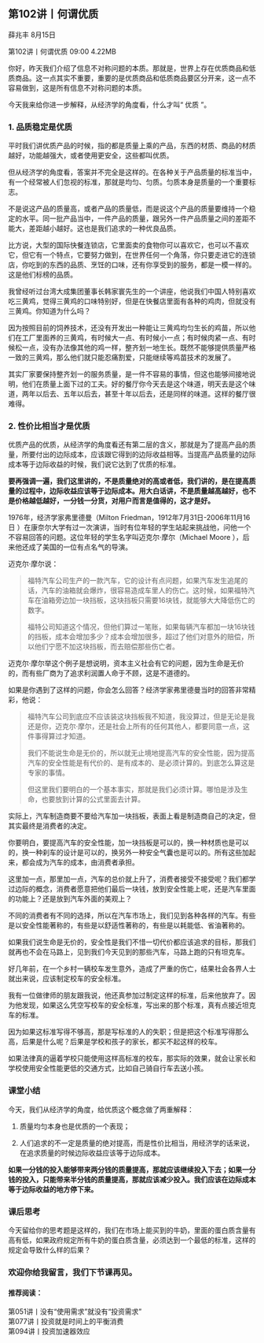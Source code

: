 

## 第102讲丨何谓优质


薛兆丰
8月15日

第102讲丨何谓优质
09:00 4.22MB


你好，昨天我们介绍了信息不对称问题的本质。那就是，世界上存在优质商品和低质商品。这一点其实不重要，重要的是优质商品和低质商品要区分开来，这一点不容易做到，这是所有信息不对称问题的本质。

今天我来给你进一步解释，从经济学的角度看，什么才叫“ 优质 ”。

### 1. 品质稳定是优质

平时我们讲优质产品的时候，指的都是质量上乘的产品，东西的材质、商品的材质越好，功能越强大，或者使用更安全，这些都叫优质。

但从经济学的角度看，答案并不完全是这样的。在各种关于产品质量的标准当中，有一个经常被人们忽视的标准，那就是均匀、匀质。匀质本身是质量的一个重要标志。

不是说这产品的质量高，或者产品的质量低，而是说这个产品的质量要维持一个稳定的水平。同一批产品当中，一件产品的质量，跟另外一件产品质量之间的差距不能大，差距越小越好。这也是我们追求的一种优良品质。

比方说，大型的国际快餐连锁店，它里面卖的食物你可以喜欢它，也可以不喜欢它，但它有一个特点，它要努力做到，在世界任何一个角落，你只要走进它的连锁店，你吃到的东西的品质、烹饪的口味，还有你享受到的服务，都是一模一样的。这是他们标榜的品质。

我曾经听过台湾大成集团董事长韩家寰先生的一个讲座，他说我们中国人特别喜欢吃三黄鸡，觉得三黄鸡的口味特别好，但是在快餐店里面有各种的鸡肉，但就没有三黄鸡。你知道为什么吗？

因为按照目前的饲养技术，还没有开发出一种能让三黄鸡均匀生长的鸡苗，所以他们在工厂里面养的三黄鸡，有时候大一点、有时候小一点；有时候肉紧一点、有时候松一点，没有办法像其他的鸡一样，整齐划一地生长。既然不能够提供质量严格一致的三黄鸡，那么他们就只能忍痛割爱，只能继续等鸡苗技术的发展了。

其实厂家要保持整齐划一的服务质量，是一件不容易的事情，但这也能够间接地说明，他们在质量上面下过的工夫。好的餐厅你今天去是这个味道，明天去是这个味道，两年以后去、五年以后去，甚至十年以后去，还是同样的味道。这样的餐厅很难得。

### 2. 性价比相当才是优质

优质产品的优质，从经济学的角度看还有第二层的含义，那就是为了提高产品的质量，所要付出的边际成本，应该跟它得到的边际收益相等。当提高产品质量的边际成本等于边际收益的时候，我们说它达到了优质的标准。

**要再强调一遍，我们这里讲的，不是质量绝对的高或者低，我们讲的，是在提高质量的过程中，边际收益应该等于边际成本。用大白话讲，不是质量越高越好，也不是价格越低越好，一分钱一分货，对用户而言是值得的，这才是好。**

1976年，经济学家弗里德曼（Milton Friedman，1912年7月31日-2006年11月16日 ）在康奈尔大学有过一次演讲，当时有位年轻的学生站起来挑战他，问他一个不容易回答的问题。这位年轻的学生名字叫迈克尔·摩尔（Michael Moore ），后来他还成了美国的一位有点名气的导演。

迈克尔·摩尔说：

> 福特汽车公司生产的一款汽车，它的设计有点问题，如果汽车发生追尾的话，汽车的油箱就会爆炸，很容易造成车里人的伤亡。这时候，如果福特汽车在油箱旁边加一块挡板，这块挡板只需要16块钱，就能够大大降低伤亡的数字。
>
> 福特公司知道这个情况，但他们算过一笔账，如果每辆汽车都加一块16块钱的挡板，成本会增加多少？成本会增加很多，超过了他们对意外的赔偿，所以他们宁愿不加这块挡板，而去赔偿那些伤亡者。

迈克尔·摩尔举这个例子是想说明，资本主义社会有它的问题，因为生命是无价的，而有些厂商为了追求利润置人命于不顾，这是不道德的。

如果是你遇到了这样的问题，你会怎么回答？经济学家弗里德曼当时的回答非常精彩，他说：

> 福特汽车公司到底应不应该装这块挡板我不知道，我没算过，但是无论是我还是你，迈克尔·摩尔，还是社会上所有的任何其他人，都要同意一点，这件事得算过才知道。
>
> 我们不能说生命是无价的，所以就无止境地提高汽车的安全性能，因为提高汽车的安全性能是有代价的、是有成本的、是必须计算的。到底怎么算这是专家的事情。
>
> 但这里我们要明白的一个基本事实，那就是我们必须计算。哪怕是涉及生命，也要放到计算的公式里面去计算。

实际上，汽车制造商要不要给汽车加一块挡板，表面上看是制造商自己的决定，但其实最终是消费者的决定。

你要明白，要提高汽车的安全性能，加一块挡板是可以的，换一种材质也是可以的，换一种刹车的设计是可以的，换另外一种安全气囊也是可以的。所有这些加起来，都会成为汽车的成本，由消费者承担。

这里加一点，那里加一点，汽车的总价就上升了，消费者接受不接受呢？我们都学过边际的概念，消费者愿意把他们最后一块钱，放到安全性能上呢，还是汽车里面的功能上？还是放到汽车外面的美观上？

不同的消费者有不同的选择，所以在汽车市场上，我们见到各种各样的汽车。有些是以安全性能著称的，有些是以舒适性著称的，有些是以耗能低、省油著称的。

如果我们说生命是无价的，安全性是我们不惜一切代价都应该追求的目标，那我们就再也不会在马路上，见到我们今天见到的那些汽车，马路上跑的只有坦克车。

好几年前，在一个乡村一辆校车发生意外，造成了严重的伤亡，结果社会各界人士就出来说，应该制定校车的安全标准。

我有一位做律师的朋友跟我说，他还真参加过制定这样的标准，后来他放弃了。因为他发现，如果这么凭空写校车的安全标准，写出来的那个标准，真有点接近坦克车的标准。

因为如果这标准写得不够高，那是写标准的人的失职；但是把这个标准写得那么高，后果是什么呢？后果是学校和孩子的家长，都买不起这样的校车。

如果法律真的逼着学校只能使用这样高标准的校车，那实际的效果，就会让家长和学校使用安全性能更低的交通方式，比如自己骑自行车去送小孩。

### 课堂小结

今天，我们从经济学的角度，给优质这个概念做了两重解释：

1. 质量均匀本身也是优质的一个表现；

2. 人们追求的不一定是质量的绝对提高，而是性价比相当，用经济学的话来说，在追求质量的时候边际收益应该等于边际成本。

**如果一分钱的投入能够带来两分钱的质量提高，那就应该继续投入下去；如果一分钱的投入，只能带来半分钱的质量提高，那就应该减少投入。我们应该在边际成本等于边际收益的地方停下来。**

### 课后思考

今天留给你的思考题是这样的，我们在市场上能买到的牛奶，里面的蛋白质含量有高有低，如果政府规定所有牛奶的蛋白质含量，必须达到一个最低的标准，这样的规定会导致什么样的后果？

### 欢迎你给我留言，我们下节课再见。

#### 推荐阅读：

第051讲丨没有“使用需求”就没有“投资需求”  
第077讲丨投资就是时间上的平衡消费  
第094讲丨投资加速器效应  

